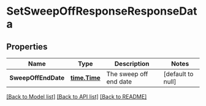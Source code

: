 # SetSweepOffResponseResponseData

## Properties
Name | Type | Description | Notes
------------ | ------------- | ------------- | -------------
**SweepOffEndDate** | [**time.Time**](time.Time.md) | The sweep off end date | [default to null]

[[Back to Model list]](../README.md#documentation-for-models) [[Back to API list]](../README.md#documentation-for-api-endpoints) [[Back to README]](../README.md)


